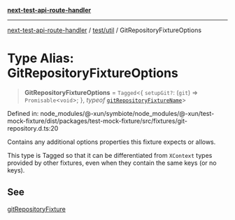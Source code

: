 [**next-test-api-route-handler**](../../../README.md)

***

[next-test-api-route-handler](../../../README.md) / [test/util](../README.md) / GitRepositoryFixtureOptions

# Type Alias: GitRepositoryFixtureOptions

> **GitRepositoryFixtureOptions** = `Tagged`\<\{ `setupGit?`: (`git`) => `Promisable`\<`void`\>; \}, *typeof* [`gitRepositoryFixtureName`](../variables/gitRepositoryFixtureName.md)\>

Defined in: node\_modules/@-xun/symbiote/node\_modules/@-xun/test-mock-fixture/dist/packages/test-mock-fixture/src/fixtures/git-repository.d.ts:20

Contains any additional options properties this fixture expects or allows.

This type is Tagged so that it can be differentiated from `XContext`
types provided by other fixtures, even when they contain the same keys (or no
keys).

## See

[gitRepositoryFixture](../functions/gitRepositoryFixture.md)
